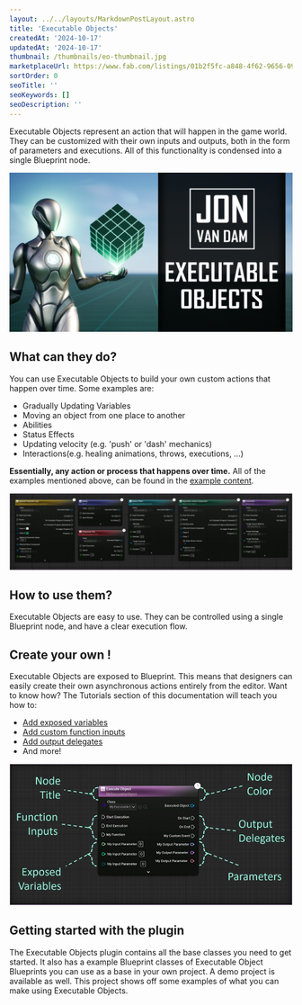 ```yaml
---
layout: ../../layouts/MarkdownPostLayout.astro
title: 'Executable Objects'
createdAt: '2024-10-17'
updatedAt: '2024-10-17'
thumbnail: /thumbnails/eo-thumbnail.jpg
marketplaceUrl: https://www.fab.com/listings/01b2f5fc-a848-4f62-9656-097ebf156b39
sortOrder: 0
seoTitle: ''
seoKeywords: []
seoDescription: ''
---
```


Executable Objects represent an action that will happen in the game world. They can be customized with their own inputs and outputs, both in the form of parameters and executions. All of this functionality is condensed into a single Blueprint node.

![](../../assets/executable-objects/eo-splash.png)

## What can they do?

You can use Executable Objects to build your own custom actions that happen over time. Some examples are:

* Gradually Updating Variables
* Moving an object from one place to another
* Abilities
* Status Effects
* Updating velocity (e.g. 'push' or 'dash' mechanics)
* Interactions(e.g. healing animations, throws, executions, ...)

**Essentially, any action or process that happens over time.** All of the examples mentioned above, can be found in the [example content](/executable-objects/1-reference-material/07-example-content).

![](../../assets/executable-objects/ExampleContentSmallLayout02-large.jpg)

## How to use them?

Executable Objects are easy to use. They can be controlled using a single Blueprint node, and have a clear execution flow. 

## Create your own !

Executable Objects are exposed to Blueprint. This means that designers can easily create their own asynchronous actions entirely from the editor. Want to know how? The Tutorials section of this documentation will teach you how to:

* [Add exposed variables](/executable-objects/2-tutorials/02-adding-input-parameters)
* [Add custom function inputs](/executable-objects/2-tutorials/03-adding-input-execution-pins)
* [Add output delegates](/executable-objects/2-tutorials/05-adding-delegate-pins)
* And more!

![](../../assets/executable-objects/Customization02-large.jpg)

## Getting started with the plugin

The Executable Objects plugin contains all the base classes you need to get started. It also has a example Blueprint classes of Executable Object Blueprints you can use as a base in your own project. A demo project is available as well. This project shows off some examples of what you can make using Executable Objects.
